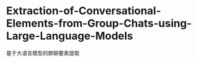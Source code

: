 # Extraction-of-Conversational-Elements-from-Group-Chats-using-Large-Language-Models
基于大语言模型的群聊要素提取
